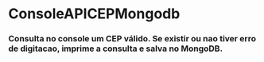 # ConsoleAPICEPMongodb

### Consulta no console um CEP válido. Se existir ou nao tiver erro de digitacao, imprime a consulta e salva no MongoDB.
